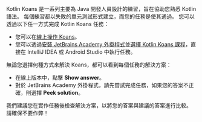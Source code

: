 [//]: # (title: Kotlin 程式練習)

Kotlin Koans 是一系列主要為 Java 開發人員設計的練習，旨在協助您熟悉 Kotlin 語法。
每個練習都以失敗的單元測試形式建立，而您的任務是使其通過。
您可以透過以下任一方式完成 Kotlin Koans 任務：

*   您可以在[線上操作 Koans](https://play.kotlinlang.org/koans)。
*   您可以透過[安裝 JetBrains Academy 外掛程式](https://plugins.jetbrains.com/plugin/10081-jetbrains-academy/docs/install-jetbrains-academy-plugin.html)並[選擇 Kotlin Koans 課程](https://plugins.jetbrains.com/plugin/10081-jetbrains-academy/docs/learner-start-guide.html?section=Kotlin%20Koans)，直接在 IntelliJ IDEA 或 Android Studio 中執行任務。

無論您選擇何種方式來解決 Koans，都可以看到每個任務的解決方案：
*   在線上版本中，點擊 **Show answer**。
*   對於 JetBrains Academy 外掛程式，請先嘗試完成任務，如果您的答案不正確，則選擇 **Peek solution**。

我們建議您在實作任務後檢查解決方案，以將您的答案與建議的答案進行比較。
請確保不要作弊！